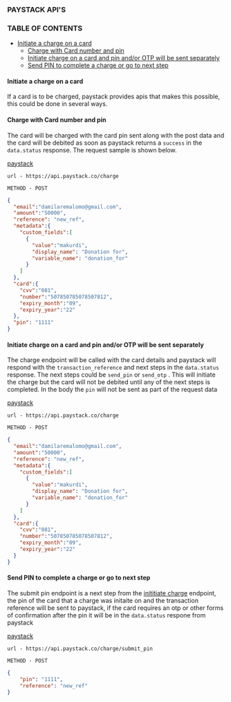 ### PAYSTACK API'S

### TABLE OF CONTENTS

- [Initiate a charge on a card](#initiate-a-charge-on-a-card)
  - [Charge with Card number and pin](#charge-with-card-number-and-pin)
  - [Initiate charge on a card and pin and/or OTP will be sent separately](#initiate-charge-on-a-card-and-pin-and/or-otp-will-be-sent-separately)
  - [Send PIN to complete a charge or go to next step](#send-pin-to-complete-a-charge-or-go-to-next-step)

#### Initiate a charge on a card

If a card is to be charged, paystack provides apis that makes this possible, this could be done in several ways.

#### Charge with Card number and pin

The card will be charged with the card pin sent along with the post data and the card will be debited as soon as paystack returns a `success` in the `data.status` response. The request sample is shown below.

[paystack](https://paystack.com/docs/api/#charge-create)

`url - https://api.paystack.co/charge`

`METHOD - POST`

```json
{
  "email":"damilaremalomo@gmail.com",
  "amount":"50000",
  "reference": "new_ref",
  "metadata":{
    "custom_fields":[
      {
        "value":"makurdi",
        "display_name": "Donation for",
        "variable_name": "donation_for"
      }
    ]
  },
  "card":{
    "cvv":"081",
    "number":"507850785078507812",
    "expiry_month":"09",
    "expiry_year":"22"
  },
  "pin": "1111"
}
```



#### Initiate charge on a card and pin and/or OTP will be sent separately

The charge endpoint will be called with the card details and paystack will respond with the `transaction_reference` and  next steps in the `data.status` response. The next steps could be `send_pin` or `send_otp` . This will initiate the charge but the card will not be debited until any of the next steps is completed. In the body the `pin` will not be sent as part of the request data

[paystack](https://paystack.com/docs/api/#charge-create)

`url - https://api.paystack.co/charge`

`METHOD - POST`

```json
{
  "email":"damilaremalomo@gmail.com",
  "amount":"50000",
  "reference": "new_ref",
  "metadata":{
    "custom_fields":[
      {
        "value":"makurdi",
        "display_name": "Donation for",
        "variable_name": "donation_for"
      }
    ]
  },
  "card":{
    "cvv":"081",
    "number":"507850785078507812",
    "expiry_month":"09",
    "expiry_year":"22"
  }
}
```



#### Send PIN to complete a charge or go to next step

The submit pin endpoint is a next step from the [inititiate charge](initiate-charge-on-a-card-and-pin-and/or-otp-will-be-sent-separately) endpoint, the pin of the card that a charge was initaite on and the transaction reference will be sent to paystack, if the card requires an otp or other forms of confirmation after the pin  it will be in the `data.status` respone from paystack

[paystack](https://paystack.com/docs/api/#charge-submit-pin)

`url - https://api.paystack.co/charge/submit_pin`

`METHOD - POST`

```json
{
    "pin": "1111",
    "reference": "new_ref"
}
```

